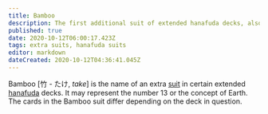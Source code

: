 ```yaml
---
title: Bamboo
description: The first additional suit of extended hanafuda decks, also known as the Earth suit
published: true
date: 2020-10-12T06:00:17.423Z
tags: extra suits, hanafuda suits
editor: markdown
dateCreated: 2020-10-12T04:36:41.045Z
---
```


Bamboo [竹 - たけ, *take*] is the name of an extra [suit](/en/hanafuda/suits) in certain extended [hanafuda](/en/hanafuda) decks. It may represent the number 13 or the concept of Earth. The cards in the Bamboo suit differ depending on the deck in question.